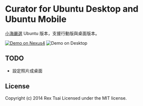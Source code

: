 Curator for Ubuntu Desktop and Ubuntu Mobile
============================================

[小海嚴選](http://curator.im/) Ubuntu 版本，支援行動版與桌面版本。


[![Demo on Nexus4](http://img.youtube.com/vi/moXHJ_F3TCg/0.jpg)](http://www.youtube.com/watch?v=moXHJ_F3TCg)
![Demo on Desktop](http://i.imgur.com/G2QmKr0.jpg)

TODO
----

* 設定照片成桌面


License
-------
Copyright (c) 2014 Rex Tsai Licensed under the MIT license.

